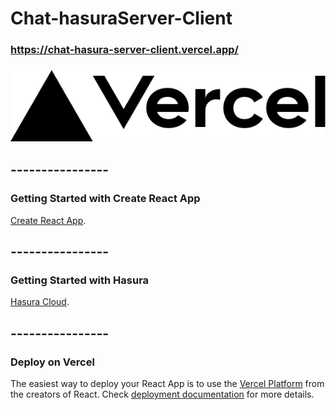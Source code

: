 
# Chat-hasuraServer-Client

### https://chat-hasura-server-client.vercel.app/
### <a href="https://chat-hasura-server-client.vercel.app/"><img src="https://raw.githubusercontent.com/slckbsk/solana-nftminter-vercel/main/public/vercel.svg"></a>

## ----------------

### Getting Started with Create React App
 [Create React App](https://create-react-app.dev/docs/getting-started).

## ---------------- 

### Getting Started with Hasura
 [Hasura Cloud](https://hasura.io/graphql/).

## ---------------- 

### Deploy on Vercel
The easiest way to deploy your React App is to use the [Vercel Platform](https://vercel.com/) from the creators of React.
Check  [deployment documentation](https://create-react-app.dev/docs/deployment) for more details.



